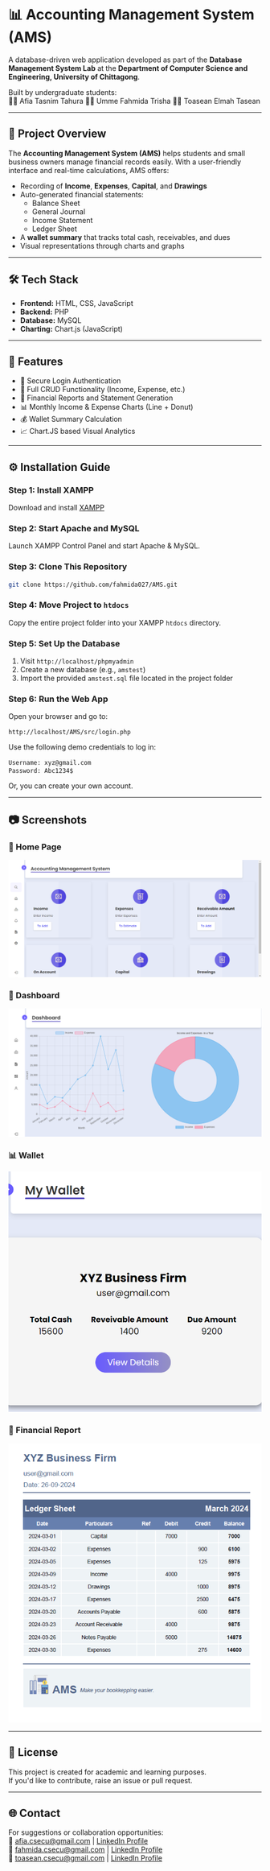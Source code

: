 # 📊 Accounting Management System (AMS)

A database-driven web application developed as part of the **Database Management System Lab** at the **Department of Computer Science and Engineering, University of Chittagong**.

Built by undergraduate students:  
👩‍💻 Afia Tasnim Tahura 
👩‍💻 Umme Fahmida Trisha
👩‍💻 Toasean Elmah Tasean 

---

## 🚀 Project Overview

The **Accounting Management System (AMS)** helps students and small business owners manage financial records easily. With a user-friendly interface and real-time calculations, AMS offers:

- Recording of **Income**, **Expenses**, **Capital**, and **Drawings**
- Auto-generated financial statements:
  - Balance Sheet
  - General Journal
  - Income Statement
  - Ledger Sheet
- A **wallet summary** that tracks total cash, receivables, and dues
- Visual representations through charts and graphs

---

## 🛠️ Tech Stack

- **Frontend:** HTML, CSS, JavaScript  
- **Backend:** PHP  
- **Database:** MySQL   
- **Charting:** Chart.js (JavaScript)

---

## 📂 Features

- 🔐 Secure Login Authentication
- 🔁 Full CRUD Functionality (Income, Expense, etc.)
- 📄 Financial Reports and Statement Generation
- 📊 Monthly Income & Expense Charts (Line + Donut)
- 💰 Wallet Summary Calculation
- 📈 Chart.JS based Visual Analytics

---

## ⚙️ Installation Guide

### Step 1: Install XAMPP

Download and install [XAMPP](https://www.apachefriends.org/index.html)

### Step 2: Start Apache and MySQL

Launch XAMPP Control Panel and start Apache & MySQL.

### Step 3: Clone This Repository

```bash
git clone https://github.com/fahmida027/AMS.git
```

### Step 4: Move Project to `htdocs`

Copy the entire project folder into your XAMPP `htdocs` directory.

### Step 5: Set Up the Database

1. Visit `http://localhost/phpmyadmin`
2. Create a new database (e.g., `amstest`)
3. Import the provided `amstest.sql` file located in the project folder

### Step 6: Run the Web App

Open your browser and go to:

```
http://localhost/AMS/src/login.php
```

Use the following demo credentials to log in:

```
Username: xyz@gmail.com  
Password: Abc1234$
```

Or, you can create your own account.
 
 
---

## 📷 Screenshots

### 🔐 Home Page
![Login Screenshot](screenshots/home%20(2).png)

### 🧾 Dashboard
![Dashboard Screenshot](screenshots/Dashboard.png)

### 📊 Wallet
![Charts Screenshot](screenshots/wallet.png)

### 🧮 Financial Report
![Financial Report Screenshot](screenshots/ledger.png)

---

## 📜 License

This project is created for academic and learning purposes.  
If you'd like to contribute, raise an issue or pull request.

---

## 🌐 Contact

For suggestions or collaboration opportunities: <br>
📧 afia.csecu@gmail.com | [LinkedIn Profile](https://www.linkedin.com/in/afia-tasnim-tahura-007852271/) <br>
📧 fahmida.csecu@gmail.com | [LinkedIn Profile](https://www.linkedin.com/in/umme-fahmida-trisha-544b78333/) <br> 
📧 toasean.csecu@gmail.com | [LinkedIn Profile](https://www.linkedin.com/in/toasean-elmah-tasean-b70a66286/)

